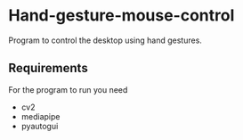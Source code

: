 # Hand-gesture-mouse-control
Program to control the desktop using hand gestures.

## Requirements
For the program to run you need
* cv2
* mediapipe
* pyautogui
